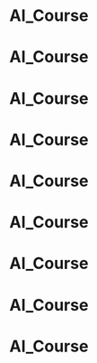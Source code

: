# AI_Course
# AI_Course
# AI_Course
# AI_Course
# AI_Course
# AI_Course
# AI_Course
# AI_Course
# AI_Course
